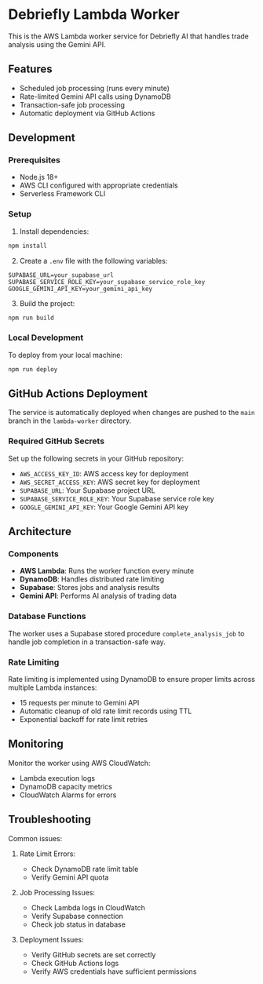 # Debriefly Lambda Worker

This is the AWS Lambda worker service for Debriefly AI that handles trade analysis using the Gemini API.

## Features

- Scheduled job processing (runs every minute)
- Rate-limited Gemini API calls using DynamoDB
- Transaction-safe job processing
- Automatic deployment via GitHub Actions

## Development

### Prerequisites

- Node.js 18+
- AWS CLI configured with appropriate credentials
- Serverless Framework CLI

### Setup

1. Install dependencies:
```bash
npm install
```

2. Create a `.env` file with the following variables:
```
SUPABASE_URL=your_supabase_url
SUPABASE_SERVICE_ROLE_KEY=your_supabase_service_role_key
GOOGLE_GEMINI_API_KEY=your_gemini_api_key
```

3. Build the project:
```bash
npm run build
```

### Local Development

To deploy from your local machine:
```bash
npm run deploy
```

## GitHub Actions Deployment

The service is automatically deployed when changes are pushed to the `main` branch in the `lambda-worker` directory.

### Required GitHub Secrets

Set up the following secrets in your GitHub repository:

- `AWS_ACCESS_KEY_ID`: AWS access key for deployment
- `AWS_SECRET_ACCESS_KEY`: AWS secret key for deployment
- `SUPABASE_URL`: Your Supabase project URL
- `SUPABASE_SERVICE_ROLE_KEY`: Your Supabase service role key
- `GOOGLE_GEMINI_API_KEY`: Your Google Gemini API key

## Architecture

### Components

- **AWS Lambda**: Runs the worker function every minute
- **DynamoDB**: Handles distributed rate limiting
- **Supabase**: Stores jobs and analysis results
- **Gemini API**: Performs AI analysis of trading data

### Database Functions

The worker uses a Supabase stored procedure `complete_analysis_job` to handle job completion in a transaction-safe way.

### Rate Limiting

Rate limiting is implemented using DynamoDB to ensure proper limits across multiple Lambda instances:

- 15 requests per minute to Gemini API
- Automatic cleanup of old rate limit records using TTL
- Exponential backoff for rate limit retries

## Monitoring

Monitor the worker using AWS CloudWatch:
- Lambda execution logs
- DynamoDB capacity metrics
- CloudWatch Alarms for errors

## Troubleshooting

Common issues:

1. Rate Limit Errors:
   - Check DynamoDB rate limit table
   - Verify Gemini API quota

2. Job Processing Issues:
   - Check Lambda logs in CloudWatch
   - Verify Supabase connection
   - Check job status in database

3. Deployment Issues:
   - Verify GitHub secrets are set correctly
   - Check GitHub Actions logs
   - Verify AWS credentials have sufficient permissions 